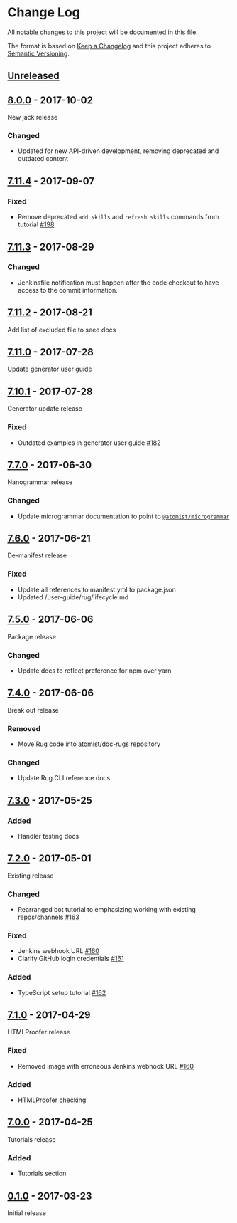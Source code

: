 # Change Log

All notable changes to this project will be documented in this file.

The format is based on [Keep a Changelog](http://keepachangelog.com/)
and this project adheres to [Semantic Versioning](http://semver.org/).

## [Unreleased][]

[Unreleased]: https://github.com/atomist/end-user-documentation/compare/8.0.0...HEAD

## [8.0.0][] - 2017-10-02

[8.0.0]: https://github.com/atomist/end-user-documentation/compare/7.11.4...8.0.0

New jack release

### Changed

-   Updated for new API-driven development, removing deprecated and
    outdated content

## [7.11.4][] - 2017-09-07

[7.11.4]: https://github.com/atomist/end-user-documentation/compare/7.11.3...7.11.4

### Fixed

-   Remove deprecated `add skills` and `refresh skills` commands from tutorial
    [#198][198]

[198]: https://github.com/atomist/end-user-documentation/issues/198

## [7.11.3][] - 2017-08-29

[7.11.3]: https://github.com/atomist/end-user-documentation/compare/7.11.2...7.11.3

### Changed

-   Jenkinsfile notification must happen after the code checkout to have access
    to the commit information.

## [7.11.2][] - 2017-08-21

[7.11.2]: https://github.com/atomist/end-user-documentation/compare/7.11.0...7.11.2

Add list of excluded file to seed docs

## [7.11.0][] - 2017-07-28

[7.11.0]: https://github.com/atomist/end-user-documentation/compare/7.10.1...7.11.0

Update generator user guide

## [7.10.1][] - 2017-07-28

[7.10.1]: https://github.com/atomist/end-user-documentation/compare/7.10.0...7.10.1

Generator update release

### Fixed

-   Outdated examples in generator user guide [#182][182]

[182]: https://github.com/atomist/end-user-documentation/issues/182

## [7.7.0] - 2017-06-30

[7.7.0]: https://github.com/atomist/end-user-documentation/compare/7.6.0...7.7.0

Nanogrammar release

### Changed

-   Update microgrammar documentation to point
    to [`@atomist/microgrammar`][microgrammar]

[microgrammar]: https://github.com/atomist/microgrammar

## [7.6.0] - 2017-06-21

[7.6.0]: https://github.com/atomist/end-user-documentation/compare/7.5.0...7.6.0

De-manifest release

### Fixed

-   Update all references to manifest.yml to package.json
-   Updated /user-guide/rug/lifecycle.md

## [7.5.0] - 2017-06-06

[7.5.0]: https://github.com/atomist/end-user-documentation/compare/7.4.0...7.5.0

Package release

### Changed

-   Update docs to reflect preference for npm over yarn

## [7.4.0] - 2017-06-06

[7.4.0]: https://github.com/atomist/end-user-documentation/compare/7.3.0...7.4.0

Break out release

### Removed

-   Move Rug code into [atomist/doc-rugs][doc-rugs] repository

### Changed

-   Update Rug CLI reference docs

[doc-rugs]: https://github.com/atomist/doc-rugs

## [7.3.0] - 2017-05-25

[7.3.0]: https://github.com/atomist/end-user-documentation/compare/7.2.0...7.3.0

### Added

-   Handler testing docs

## [7.2.0] - 2017-05-01

[7.2.0]: https://github.com/atomist/end-user-documentation/compare/7.1.0...7.2.0

Existing release

### Changed

-   Rearranged bot tutorial to emphasizing working with existing
    repos/channels [#163][163]

### Fixed

-   Jenkins webhook URL [#160][160]
-   Clarify GitHub login credentials [#161][161]

### Added

-   TypeScript setup tutorial [#162][162]

[163]: https://github.com/atomist/end-user-documentation/issues/163
[161]: https://github.com/atomist/end-user-documentation/issues/161
[162]: https://github.com/atomist/end-user-documentation/issues/162

## [7.1.0] - 2017-04-29

[7.1.0]: https://github.com/atomist/end-user-documentation/compare/7.0.0...7.1.0

HTMLProofer release

### Fixed

-   Removed image with erroneous Jenkins webhook URL [#160][160]

### Added

-   HTMLProofer checking

[160]: https://github.com/atomist/end-user-documentation/issues/160

## [7.0.0] - 2017-04-25

[7.0.0]: https://github.com/atomist/end-user-documentation/compare/6.3.1...7.0.0

Tutorials release

### Added

-   Tutorials section

## [0.1.0] - 2017-03-23

[0.1.0]: https://github.com/atomist/end-user-documentation/tree/0.1.0

Initial release
